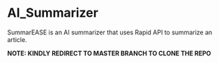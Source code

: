 # AI_Summarizer
SummarEASE is an AI summarizer that uses Rapid API to summarize an article.

**NOTE: KINDLY REDIRECT TO MASTER BRANCH TO CLONE THE REPO**
